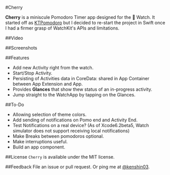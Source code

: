 #Cherry

**Cherry** is a miniscule Pomodoro Timer app designed for the   Watch. It started off as [KTPomodoro](https://github.com/kenshin03/KTPomodoro) but I decided to re-start the project in Swift once I had a firmer grasp of WatchKit's APIs and limitations. 

##Video


##Screenshots

<div align="center">
<tr>
    <td>
    <!--
        <img src="https://raw.githubusercontent.com/kenshin03/KTSecretTextView/master/SecretTextView/Resources/Screenshots/KTSecretTextView-screenshot1.png" width="266" height="500" />
        -->
    </td>
    <td>
    <!--
        <img src="https://raw.githubusercontent.com/kenshin03/KTSecretTextView/master/SecretTextView/Resources/Screenshots/KTSecretTextView-screenshot2.png" width="266" height="500" />
        -->
    </td>
</tr>
</div>

##Features

- Add new Activity right from the watch.
- Start/Stop Activity.
- Persisting of Activities data in CoreData: shared in App Container between App Extension and App.
- Provides **Glances** that show thew status of an in-progress activity. 
- Jump straight to the WatchApp by tapping on the Glances.

##To-Do

- Allowing selection of theme colors.
- Add sending of notifications on Pomo end and Activity End.
- Test Notifications on a real device? (As of Xcode6.2beta5, Watch simulator does not support receiving local notifications)
- Make Breaks between pomodoros optional.
- Make interruptions useful.
- Build an app component.

##License
`Cherry` is available under the MIT license. 

##Feedback
File an issue or pull request. Or ping me at [@kenshin03](http://twitter.com/kenshin03).
